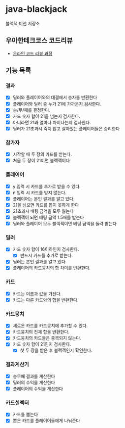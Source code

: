 # java-blackjack

블랙잭 미션 저장소

## 우아한테크코스 코드리뷰

- [온라인 코드 리뷰 과정](https://github.com/woowacourse/woowacourse-docs/blob/master/maincourse/README.md)

## 기능 목록

### 결과

- [x] 딜러와 플레이어와의 대결에서 승자를 반환한다
- [x] 플레이어와 딜러 중 누가 21에 가까운지 검사한다.
- [x] 승/무/패를 결정한다.
- [x] 카드 숫자 합이 21을 넘는지 검사한다.
- [x] 아니라면 21과 얼마나 차이나는지 검사한다.
- [x] 딜러가 21초과시 죽지 않고 살아있는 플레이어들은 승리한다

### 참가자
- [x] 시작할 때 두 장의 카드를 받는다.
- [x] 처음 두 장이 21이면 블랙잭이다

### 플레이어

- [x] y 입력 시 카드를 추가로 받을 수 있다.
- [x] n 입력 시 카드를 받지 않는다.
- [x] 플레이어는 본인 결과를 알고 있다.
- [x] 21을 넘으면 카드를 뽑지 못하게 한다
- [x] 21초과시 배팅 금액을 모두 잃는다
- [x] 블랙잭이 되면 베팅 금액 1.5배를 받는다
- [x] 딜러와 플레이어 모두 블랙잭이면 베팅 금액을 돌려 받는다

### 딜러

- [x] 카드 숫자 합이 16이하인지 검사한다.
    - [x] 반드시 카드를 추가로 받는다.
- [x] 딜러는 본인 결과를 알고 있다.
- [x] 플레이어의 카드뭉치의 합 차이를 반환한다.

### 카드

- [x] 카드는 이름과 값을 가진다.
- [x] 카드는 다른 카드와의 합을 반환한다.

### 카드뭉치

- [x] 새로운 카드를 카드뭉치에 추가할 수 있다.
- [x] 카드뭉치의 전체 합을 반환한다.
- [x] 카드뭉치의 카드들은 중복되지 않는다.
- [x] 카드 숫자 합이 21인지 검사한다.
    - [x] 첫 두 장을 받은 후 블랙잭인지 확인한다.

### 결과계산기
- [x] 승무패 결과를 계산한다
- [x] 딜러의 수익을 계산한다
- [x] 플레이어의 수익을 계산한다

### 카드셀렉터

- [x] 카드를 뽑는다
- [x] 뽑은 카드를 플레이어들에게 나눠준다
